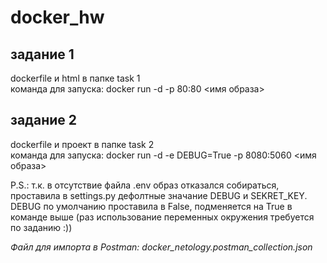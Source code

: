 # docker_hw
   
## задание 1
dockerfile и html в папке task 1    
команда для запуска: docker run -d -p 80:80 <имя образа>

## задание 2
dockerfile и проект в папке task 2   
команда для запуска: docker run -d -e DEBUG=True -p 8080:5060 <имя образа>    


P.S.: т.к. в отсутствие файла .env образ отказался собираться, проставила в settings.py дефолтные значание DEBUG и SEKRET_KEY.   
DEBUG по умолчанию проставила в False, подменяется на True в команде выше (раз использование переменных окружения требуется по заданию :))   

*Файл для импорта в Postman: docker_netology.postman_collection.json*
